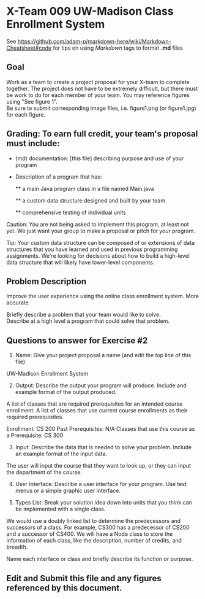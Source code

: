 # X-Team 009 UW-Madison Class Enrollment System 

See https://github.com/adam-p/markdown-here/wiki/Markdown-Cheatsheet#code for tips on using *Markdown* tags to format __.md__ files

## Goal

Work as a team to create a project proposal for your X-team to complete together.
The project does not have to be extremely difficult,
but there must be work to do for each member of your team.
You may reference figures using "See figure 1".  
Be sure to submit corresponding image files, i.e. figure1.png (or figure1.jpg) for each figure.

## Grading: To earn full credit, your team's proposal must include:

* (md) documentation: [this file] describing purpose and use of your program

* Description of a program that has:

  ** a main Java program class in a file named Main.java
  
  ** a custom data structure designed and built by your team
  
  ** comprehensive testing of individual units
  
 Caution: You are not being asked to implement this program, at least not yet. 
 We just want your group to make a proposal or pitch for your program.
 
 Tip: Your custom data structure can be composed of or extensions of data structures that you have learned and used in previous programming assignments.  We're looking for decisions about how to build a high-level data structure that will likely have lower-level components.

## Problem Description

Improve the user experience using the online class enrollment system.
More accurate 

Briefly describe a problem that your team would like to solve.  
Describe at a high level a program that could solve that problem.

## Questions to answer for Exercise #2

1. Name: Give your project proposal a name (and edit the top line of this file)

UW-Madison Enrollment System

2. Output: Describe the output your program will produce.  Include and example format of the output produced.

A list of classes that are required prerequisites for an intended course enrollment.
A list of classes that use current course enrollments as their required prerequisites.

Enrollment: CS 200
Past Prerequisites: N/A
Classes that use this course as a Prerequisite: CS 300

3. Input: Describe the data that is needed to solve your problem. Include an example format of the input data.

The user will input the course that they want to look up,
or they can input the department of the course.


4. User Interface: Describe a user interface for your program.  Use text menus or a simple graphic user interface.



5. Types List: Break your solution idea down into units that you think can be implemented with a single class.

We would use a doubly linked list to determine the predecessors and successors of a class.
For example, CS300 has a predecessor of CS200 and a successor of CS400.
We will have a Node class to store the information of each class, like the description, number of credits, and breadth.



Name each interface or class and briefly describe its function or purpose.


## Edit and Submit this file and any figures referenced by this document.

